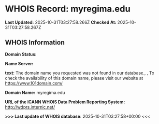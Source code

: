 # WHOIS Record: myregima.edu

**Last Updated:** 2025-10-31T03:27:58.266Z
**Checked At:** 2025-10-31T03:27:58.267Z

## WHOIS Information

**Domain Status:** 

**Name Server:** 

**text:** The domain name you requested was not found in our database., , To check the availability of this domain name, please visit our website at https://www.101domain.com/

**Domain Name:** myregima.edu

**URL of the ICANN WHOIS Data Problem Reporting System:** http://wdprs.internic.net/

**>>> Last update of WHOIS database:** 2025-10-31T03:27:58+00:00 <<<

